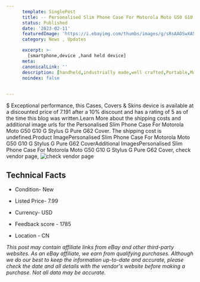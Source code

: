 ```yaml
---
      template: SinglePost
      title: -- Personalised Slim Phone Case For Motorola Moto G50 G10 G Stylus G Pure G62 Cover
      status: Published
      date: '2023-02-11'
      featuredImage: 'https://i.ebayimg.com/thumbs/images/g/sRsAAOSwXA5iV-qv/s-l225.jpg'
      category: News , Updates

      excerpt: >-
        [smartphone,device ,hand held device]
      meta:
      canonicalLink: ''
      description: [handheld,industrially made,well crafted,Portable,Mobile,Compact,Convenient,Lightweight,Maneuverable,Man-portable,Miniature,Carriable,Hand-held,Light,Holdable,Transportable,Mobile device,Pocket-sized,On-the-go,Wireless,Cordless,Compact size,Convenient size, smartphone,device ,hand held device]
      noindex: false

        
---
```

$
    Exceptional performance, this Cases, Covers & Skins device is available at a discounted price of 7.191 after a 10% discount and has a rating of 5 as of the time this blog was written.Learn More about the shipping costs and additional image urls for the Personalised Slim Phone Case For Motorola Moto G50 G10 G Stylus G Pure G62 Cover. The shipping cost is undefined.Product ImagePersonalised Slim Phone Case For Motorola Moto G50 G10 G Stylus G Pure G62 CoverAdditional ImagesPersonalised Slim Phone Case For Motorola Moto G50 G10 G Stylus G Pure G62 Cover, check vendor page, ![check vendor page](https://origin-galleryplus.ebayimg.com/ws/web/313957311640_2_0_1/225x225.jpg,https://origin-galleryplus.ebayimg.com/ws/web/313957311640_3_0_1/225x225.jpg,https://origin-galleryplus.ebayimg.com/ws/web/313957311640_4_0_1/225x225.jpg,https://origin-galleryplus.ebayimg.com/ws/web/313957311640_5_0_1/225x225.jpg,https://origin-galleryplus.ebayimg.com/ws/web/313957311640_6_0_1/225x225.jpg,https://origin-galleryplus.ebayimg.com/ws/web/313957311640_7_0_1/225x225.jpg,https://origin-galleryplus.ebayimg.com/ws/web/313957311640_8_0_1/225x225.jpg,https://origin-galleryplus.ebayimg.com/ws/web/313957311640_9_0_1/225x225.jpg,https://origin-galleryplus.ebayimg.com/ws/web/313957311640_10_0_1/225x225.jpg,https://origin-galleryplus.ebayimg.com/ws/web/313957311640_11_0_1/225x225.jpg,https://origin-galleryplus.ebayimg.com/ws/web/313957311640_12_0_1/225x225.jpg)
    
    

 ## Technical Facts 



     
      

 - Condition- New 


      

 - Listed Price- 7.99 


      

 - Currency- USD 


      

 - Feedback score - 1785 


      

 - Location - CN 


      
      

 *_This post may contain affiliate links from eBay and other third-party websites. As an eBay affiliate, we earn from qualifying purchases. Although we do our best to keep the information up-to-date and accurate, please check the date and all details with the vendor's website before making a purchase. Not all data may be accurate._*



    
    
    
    
    